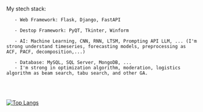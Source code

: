 <br>
  My stech stack:
    
       - Web Framework: Flask, Django, FastAPI
       
       - Destop Framework: PyQT, Tkinter, Winform 
       
       - AI: Machine Learning, CNN, RNN, LTSM, Prompting API LLM, ... (I'm strong understand timeseries, forecasting models, preprocessing as ACF, PACF, decomposition,...)
       
       - Database: MySQL, SQL Server, MongoDB, ...
       - I'm strong in optimization algorithm, moderation, logistics algorithm as beam search, tabu search, and other GA.
</br>

<br>

[![Top Langs](https://github-readme-stats.vercel.app/api/top-langs/?username=lcmd65&layout=compact&theme=tokyonight&hide=html,purebasic,tex,scss,stylus,blade,jupyter%20notebook,shell,batchfile,dockerfile,typescript)](https://github.com/lcmd65/github-readme-stats)

</br>
